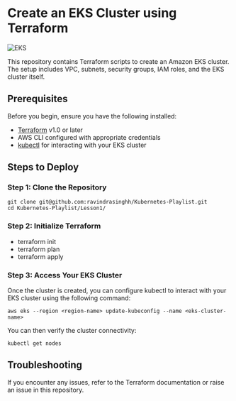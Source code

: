 # Create an EKS Cluster using Terraform
![EKS](cluster.png)

This repository contains Terraform scripts to create an Amazon EKS cluster. The setup includes VPC, subnets, security groups, IAM roles, and the EKS cluster itself.

## Prerequisites

Before you begin, ensure you have the following installed:

- [Terraform](https://www.terraform.io/downloads.html) v1.0 or later
- AWS CLI configured with appropriate credentials
- [kubectl](https://kubernetes.io/docs/tasks/tools/) for interacting with your EKS cluster

## Steps to Deploy

### Step 1: Clone the Repository

```
git clone git@github.com:ravindrasinghh/Kubernetes-Playlist.git
cd Kubernetes-Playlist/Lesson1/
```
### Step 2: Initialize Terraform
- terraform init
- terraform plan
- terraform apply

### Step 3: Access Your EKS Cluster
Once the cluster is created, you can configure kubectl to interact with your EKS cluster using the following command:
```
aws eks --region <region-name> update-kubeconfig --name <eks-cluster-name>
```
You can then verify the cluster connectivity:
```
kubectl get nodes
```

## Troubleshooting
If you encounter any issues, refer to the Terraform documentation or raise an issue in this repository.


